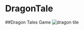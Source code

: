 # DragonTale
##Dragon Tales Game
![dragon tile](https://cloud.githubusercontent.com/assets/20156577/23836099/77b23d3c-077b-11e7-990a-3042144b1e3f.gif)
